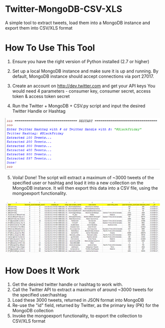# Twitter-MongoDB-CSV-XLS
A simple tool to extract tweets, load them into a MongoDB instance and export them into CSV/XLS format


<h1>How To Use This Tool</h1>

1. Ensure you have the right version of Python installed (2.7 or higher)

2. Set up a local MongoDB instance and make sure it is up and running. 
   By default, MongoDB instance should accept connections via port 27017.
   
3. Create an account on http://dev.twitter.com and get your API keys
   You would need 4 parameters - consumer key, consumer secret, access token & access token secret
   
4. Run the Twitter + MongoDB + CSV.py script and input the desired Twitter Handle or Hashtag

![Python Shell Screenshot](images/img1.png)

5. Voila! Done! The script will extract a maximum of ~3000 tweets of the specified user or hashtag
   and load it into a new collection on the MongoDB instance. It will then export this data into a
   CSV file, using the mongoexport functionality.
   
![CSV Output](images/img2.png)


<h1>How Does It Work</h2>

1. Get the desired twitter handle or hashtag to work with.
2. Call the Twitter API to extract a maximum of around ~3000 tweets for the specified user/hashtag
3. Load these 3000 tweets, returned in JSON format into MongoDB
4. Re-use the "id" field, returned by Twitter, as the primary key (PK) for the MongoDB collection
5. Invoke the mongoexport functionality, to export the collection to CSV/XLS format

